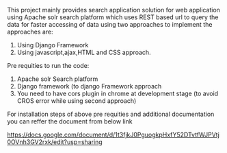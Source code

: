 
This project mainly provides search application solution for web application using Apache solr search platform which uses REST based url to query the data for faster accessing of data using two approaches to implement the approaches are: 

1) Using Django Framework
2) Using javascript,ajax,HTML and CSS approach.



Pre requities to run the code:
1) Apache solr Search platform
2) Django framework (to django Framework approach
3) You need to have cors plugin in chrome at development stage (to avoid CROS error while using second approach)

For installation steps  of above pre requities and additional documentation you can reffer the document from below link

https://docs.google.com/document/d/1t3fjkJ0PguogkpHxfY52DTvtfWJPVtj0OVnh3GV2rxk/edit?usp=sharing
